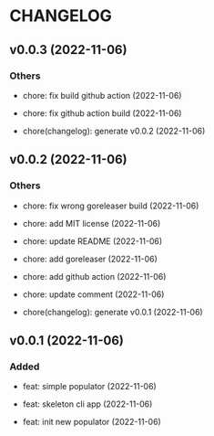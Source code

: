 # CHANGELOG

## v0.0.3 (2022-11-06)

### Others

- chore: fix build github action (2022-11-06)

- chore: fix github action build (2022-11-06)

- chore(changelog): generate v0.0.2 (2022-11-06)

## v0.0.2 (2022-11-06)

### Others

- chore: fix wrong goreleaser build (2022-11-06)

- chore: add MIT license (2022-11-06)

- chore: update README (2022-11-06)

- chore: add goreleaser (2022-11-06)

- chore: add github action (2022-11-06)

- chore: update comment (2022-11-06)

- chore(changelog): generate v0.0.1 (2022-11-06)

## v0.0.1 (2022-11-06)

### Added

- feat: simple populator (2022-11-06)

- feat: skeleton cli app (2022-11-06)

- feat: init new populator (2022-11-06)
